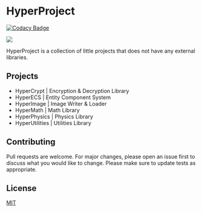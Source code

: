 ﻿# HyperProject

[![Codacy Badge](https://api.codacy.com/project/badge/Grade/2b13b0f9b21b4c6286fdd4e56760704d)](https://app.codacy.com/gh/SkillerRaptor/HyperProject?utm_source=github.com&utm_medium=referral&utm_content=SkillerRaptor/HyperProject&utm_campaign=Badge_Grade)

![](https://img.shields.io/badge/license-MIT-yellow)

HyperProject is a collection of little projects that does not have any external libraries.

## Projects
-   HyperCrypt | Encryption & Decryption Library
-   HyperECS | Entity Component System
-   HyperImage | Image Writer & Loader
-   HyperMath | Math Library
-   HyperPhysics | Physics Library
-   HyperUtilities | Utilities Library

## Contributing
Pull requests are welcome. For major changes, please open an issue first to discuss what you would like to change.
Please make sure to update tests as appropriate.

## License
[MIT](https://choosealicense.com/licenses/mit/)
